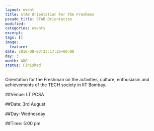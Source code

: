 ```yaml
---
layout: event
title: STAB Orientation For The Freshmen
pseudo_title: STAB Orientation
modified:
categories: events
excerpt:
tags: []
image:
  feature:
date: 2016-08-03T23:17:25+00:00
day: 3
month: AUG
status: Finished
---
```

Orientation for the Freshman on the activities, culture, enthusiasm and achievements of the TECH society in IIT Bombay.

##Venue: LT PCSA

##Date: 3rd August

##Day: Wednesday

##Time: 5:00 pm

